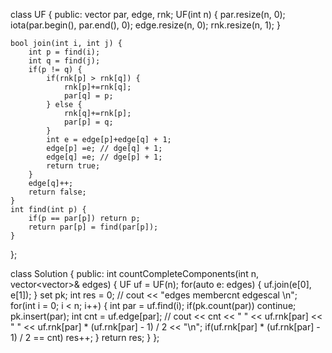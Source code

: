 class UF {
    public:
    vector<int> par, edge, rnk;
    UF(int n) {
        par.resize(n, 0);
        iota(par.begin(), par.end(), 0);
        edge.resize(n, 0);
        rnk.resize(n, 1);
    }
    
    bool join(int i, int j) {
        int p = find(i);
        int q = find(j);
        if(p != q) {
            if(rnk[p] > rnk[q]) {
                rnk[p]+=rnk[q];
                par[q] = p;
            } else {
                rnk[q]+=rnk[p];
                par[p] = q;         
            }
            int e = edge[p]+edge[q] + 1;
            edge[p] =e; // dge[q] + 1;
            edge[q] =e; // dge[p] + 1;            
            return true;
        }
        edge[q]++;
        return false;
    }
    int find(int p) {
        if(p == par[p]) return p;
        return par[p] = find(par[p]);
    }
};

class Solution {
public:
    int countCompleteComponents(int n, vector<vector<int>>& edges) {
        UF uf = UF(n);
        for(auto e: edges) {
            uf.join(e[0], e[1]);
        }
        set<int> pk;
        int res = 0;
            // cout << "edges membercnt edgescal \n";         
        for(int i = 0; i < n; i++) {
            int par = uf.find(i);
            if(pk.count(par)) continue;
            pk.insert(par);
            int cnt = uf.edge[par];
            // cout << cnt << " " << uf.rnk[par] << " " << uf.rnk[par] * (uf.rnk[par] - 1) / 2 << "\n";
            if(uf.rnk[par] * (uf.rnk[par] - 1) / 2 == cnt) res++;
        }
        return res;
    }
};